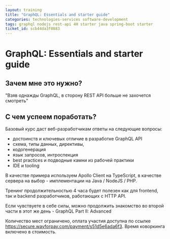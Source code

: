 ```yaml
---
layout: training
title: "GraphQL: Essentials and starter guide"
categories: technologies-services software-development 
tags: graphql nodejs rest-api 4H starter java spring-boot starter
ticket_id: scb44da3f0883
---
```

# GraphQL: Essentials and starter guide
## Зачем мне это нужно?
"Взяв однажды GraphQL, в сторону REST API больше не захочется смотреть"

## С чем успеем поработать?
Базовый курс даст веб-разработчикам ответы на следующие вопросы:
- достоинств и ключевых отличие в разработке GraphQL API
- схема, типы данных, директивы, 
- кодогенерация
- язык запросов, интроспекция
- best practices и подводные камни из рабочей практики
- IDE и tooling

В качестве примера используем Apollo Client на TypeScript, в качестве сервера на выбор - имплементации на Java / NodeJS / PHP.

Тренинг продолжительностью 4 часа будет полезен как для frontend, так и backend разработчиков, работающих с HTTP API. 

Если чувствуете в себе силы, можно продолжить знакомство во второй части в этот же день - GraphQL Part II: Advanced

Количество мест ограничено, оплата участия доступна по ссылке https://secure.wayforpay.com/payment/s51d5e6ada6f3. Время коворкинга включено в стоимость.
